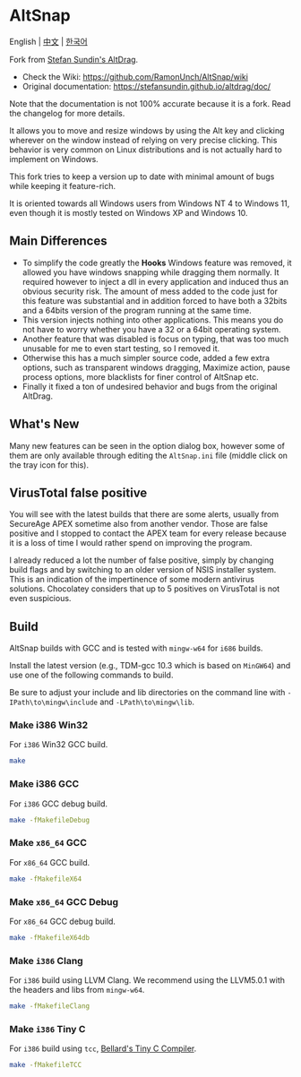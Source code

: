 # AltSnap

English | [中文](./README_zh-CN.md) | [한국어](./README_ko-KR.md)

Fork from [Stefan Sundin's AltDrag](https://github.com/stefansundin/AltSnap).

- Check the Wiki: <https://github.com/RamonUnch/AltSnap/wiki>
- Original documentation: <https://stefansundin.github.io/altdrag/doc/>

Note that the documentation is not 100% accurate because it is a fork. Read the changelog for more details.

It allows you to move and resize windows by using the Alt key and clicking wherever on the window instead of relying
on very precise clicking. This behavior is very common on Linux distributions and is not actually hard to implement on Windows.

This fork tries to keep a version up to date with minimal amount of bugs while keeping it feature-rich.

It is oriented towards all Windows users from Windows NT 4 to Windows 11, even though it is mostly tested on Windows XP and Windows 10.

## Main Differences

- To simplify the code greatly the **Hooks** Windows feature was removed, it allowed you have windows snapping while dragging them normally. It required however to inject a dll in every application and induced thus an obvious security risk. The amount of mess added to the code just for this feature was substantial and in addition forced to have both a 32bits and a 64bits version of the program running at the same time.
- This version injects nothing into other applications. This means you do not have to worry whether you have a 32 or a 64bit operating system.
- Another feature that was disabled is focus on typing, that was too much unusable for me to even start testing, so I removed it.
- Otherwise this has a much simpler source code, added a few extra options, such as transparent windows dragging, Maximize action, pause process options, more blacklists for finer control of AltSnap etc.
- Finally it fixed a ton of undesired behavior and bugs from the original AltDrag.

## What's New

Many new features can be seen in the option dialog box, however some of them are only available through editing the `AltSnap.ini` file (middle click on the tray icon for this).

## VirusTotal false positive

You will see with the latest builds that there are some alerts, usually from SecureAge APEX sometime also from another vendor. Those are false positive and I stopped to contact the APEX team for every release because it is a loss of time I would rather spend on improving the program.

I already reduced a lot the number of false positive, simply by changing build flags and by switching to an older version of NSIS installer system. This is an indication of the impertinence of some modern antivirus solutions. Chocolatey considers that up to 5 positives on VirusTotal is not even suspicious.

## Build

AltSnap builds with GCC and is tested with `mingw-w64` for `i686` builds.

Install the latest version (e.g., TDM-gcc 10.3 which is based on `MinGW64`) and use one of the following commands to build.

Be sure to adjust your include and lib directories on the command line with `-IPath\to\mingw\include` and `-LPath\to\mingw\lib`.

### Make i386 Win32

For `i386` Win32 GCC build.

```bash
make
```

### Make i386 GCC

For `i386` GCC debug build.

```bash
make -fMakefileDebug
```

### Make `x86_64` GCC

For `x86_64` GCC build.

```bash
make -fMakefileX64
```

### Make `x86_64` GCC Debug

For `x86_64` GCC debug build.

```bash
make -fMakefileX64db
```

### Make `i386` Clang

For `i386` build using LLVM Clang. We recommend using the LLVM5.0.1 with the headers and libs from `mingw-w64`.

```bash
make -fMakefileClang
```

### Make `i386` Tiny C

For `i386` build using `tcc`, [Bellard's Tiny C Compiler](https://bellard.org/tcc/).

```bash
make -fMakefileTCC
```
